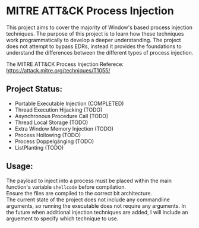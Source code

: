 # MITRE ATT&CK Process Injection

This project aims to cover the majority of Window's based process injection techniques. The purpose of this project is to learn how these techniques work programmatically to develop a deeper understanding. The project does not attempt to bypass EDRs, instead it provides the foundations to understand the differences between the different types of process injection. 

The MITRE ATT&CK Process Injection Referece:
https://attack.mitre.org/techniques/T1055/

## Project Status:

- Portable Executable Injection (COMPLETED)
- Thread Execution Hijacking (TODO)
- Asynchronous Procedure Call (TODO)
- Thread Local Storage (TODO)
- Extra Window Memory Injection (TODO)
- Process Hollowing (TODO)
- Process Doppelgänging (TODO)
- ListPlanting (TODO)

## Usage:

The payload to inject into a process must be placed within the main function's variable `shellcode` before compilation. <br>
Ensure the files are compiled to the correct bit architecture. <br>
The current state of the project does not include any commandline arguments, so running the executable does not require any arguments. In the future when additional injection techniques are added, I will include an arguement to specify which technique to use.
